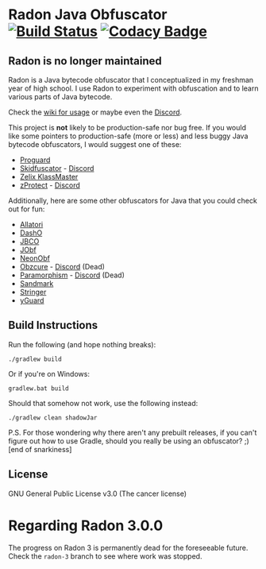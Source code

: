 # Radon Java Obfuscator [![Build Status](https://travis-ci.org/ItzSomebody/Radon.svg?branch=master)](https://travis-ci.org/ItzSomebody/Radon) [![Codacy Badge](https://api.codacy.com/project/badge/Grade/07b0849ead3f47f1a6950a0353f43541)](https://www.codacy.com/app/ItzSomebody/Radon?utm_source=github.com&amp;utm_medium=referral&amp;utm_content=ItzSomebody/Radon&amp;utm_campaign=Badge_Grade)

## Radon is no longer maintained

Radon is a Java bytecode obfuscator that I conceptualized in my freshman year
of high school. I use Radon to experiment with obfuscation and to learn various
parts of Java bytecode.

Check the [wiki for usage](https://github.com/ItzSomebody/Radon/wiki) or maybe
even the [Discord](https://discord.gg/RfuxTea).

This project is **not** likely to be production-safe nor bug free. If you would
like some pointers to production-safe (more or less) and less buggy Java
bytecode obfuscators, I would suggest one of these:
* [Proguard](https://www.guardsquare.com/en/products/proguard)
* [Skidfuscator](https://github.com/terminalsin/skidfuscator-java-obfuscator) - [Discord](https://discord.gg/QJC9g8fBU9)
* [Zelix KlassMaster](http://www.zelix.com/)
* [zProtect](https://zprotect.dev/) - [Discord](https://discord.com/invite/dnGKGuwvGH)

Additionally, here are some other obfuscators for Java that you could check out
for fun:
* [Allatori](http://www.allatori.com/)
* [DashO](https://www.preemptive.com/products/dasho/overview)
* [JBCO](http://www.sable.mcgill.ca/JBCO/)
* [JObf](https://github.com/superblaubeere27/obfuscator)
* [NeonObf](https://github.com/MoofMonkey/NeonObf)
* [Obzcure](https://obzcu.re/) -
[Discord](https://discordapp.com/invite/fUCPxq8) (Dead)
* [Paramorphism](https://paramorphism.serenity.enterprises/) -
[Discord](https://discordapp.com/invite/k9DPvEy) (Dead)
* [Sandmark](http://sandmark.cs.arizona.edu)
* [Stringer](https://jfxstore.com/stringer/)
* [yGuard](https://www.yworks.com/products/yguard)

## Build Instructions

Run the following (and hope nothing breaks):
```
./gradlew build
```
Or if you're on Windows:
```
gradlew.bat build
```

Should that somehow not work, use the following instead:
```
./gradlew clean shadowJar
```

P.S. For those wondering why there aren't any prebuilt releases, if you can't figure out how to use Gradle, should you really be using an obfuscator? ;) [end of snarkiness]

## License

GNU General Public License v3.0 (The cancer license)

# Regarding Radon 3.0.0

The progress on Radon 3 is permanently dead for the foreseeable future. Check the `radon-3` branch to see where work was stopped.
